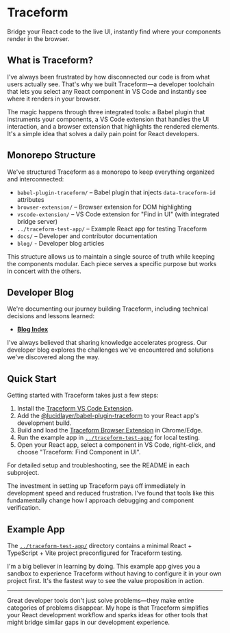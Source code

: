 # Traceform

Bridge your React code to the live UI, instantly find where your components render in the browser.

## What is Traceform?

I've always been frustrated by how disconnected our code is from what users actually see. That's why we built Traceform—a developer toolchain that lets you select any React component in VS Code and instantly see where it renders in your browser. 

The magic happens through three integrated tools: a Babel plugin that instruments your components, a VS Code extension that handles the UI interaction, and a browser extension that highlights the rendered elements. It's a simple idea that solves a daily pain point for React developers.

## Monorepo Structure

We've structured Traceform as a monorepo to keep everything organized and interconnected:

- `babel-plugin-traceform/` – Babel plugin that injects `data-traceform-id` attributes
- `browser-extension/` – Browser extension for DOM highlighting
- `vscode-extension/` – VS Code extension for "Find in UI" (with integrated bridge server)
- `../traceform-test-app/` – Example React app for testing Traceform
- `docs/` – Developer and contributor documentation
- `blog/` - Developer blog articles

This structure allows us to maintain a single source of truth while keeping the components modular. Each piece serves a specific purpose but works in concert with the others.

## Developer Blog

We're documenting our journey building Traceform, including technical decisions and lessons learned:

- [**Blog Index**](./blog/README.md)

I've always believed that sharing knowledge accelerates progress. Our developer blog explores the challenges we've encountered and solutions we've discovered along the way.

## Quick Start

Getting started with Traceform takes just a few steps:

1. Install the [Traceform VS Code Extension](./vscode-extension/README.md).
2. Add the [@lucidlayer/babel-plugin-traceform](./babel-plugin-traceform/README.md) to your React app's development build.
3. Build and load the [Traceform Browser Extension](./browser-extension/README.md) in Chrome/Edge.
4. Run the example app in [`../traceform-test-app/`](../traceform-test-app/README.md) for local testing.
5. Open your React app, select a component in VS Code, right-click, and choose "Traceform: Find Component in UI".

For detailed setup and troubleshooting, see the README in each subproject.

The investment in setting up Traceform pays off immediately in development speed and reduced frustration. I've found that tools like this fundamentally change how I approach debugging and component verification.

## Example App

The [`../traceform-test-app/`](../traceform-test-app/README.md) directory contains a minimal React + TypeScript + Vite project preconfigured for Traceform testing.

I'm a big believer in learning by doing. This example app gives you a sandbox to experience Traceform without having to configure it in your own project first. It's the fastest way to see the value proposition in action.

---

Great developer tools don't just solve problems—they make entire categories of problems disappear. My hope is that Traceform simplifies your React development workflow and sparks ideas for other tools that might bridge similar gaps in our development experience.
